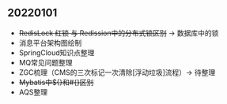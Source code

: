 20220101
--------
* ~~RedisLock 红锁 与 Redission中的分布式锁区别~~ -> 数据库中的锁
* 消息平台架构图绘制
* SpringCloud知识点整理
* MQ常见问题整理
* ZGC梳理（CMS的三次标记一次清除[浮动垃圾]流程）-> 待整理
* ~~Mybatis中${}和#{}区别~~
* AQS整理